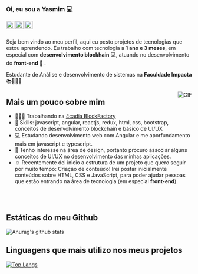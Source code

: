 ### Oi, eu sou a Yasmim 💻

<a href="https://www.linkedin.com/in/yasmim-barbosa/">
  <img align="left" alt="Mehdi's LinkdeIn" width="22px" src="https://cdn.jsdelivr.net/npm/simple-icons@v3/icons/linkedin.svg" />
</a>
<a href="https://www.behance.net/yasmimvieira3">
  <img align="left" alt="Behance" width="22px" src="https://cdn.jsdelivr.net/npm/simple-icons@3.6.1/icons/behance.svg" />
</a>
<a href="https://medium.com/@yasmim_95103">
  <img align="left" alt="Yasmim's medium" width="22px" src="https://cdn.jsdelivr.net/npm/simple-icons@3.6.1/icons/medium.svg" />
</a>

</br>
</br>

Seja bem vindo ao meu perfil, aqui eu posto projetos de tecnologias que estou aprendendo. Eu trabalho com tecnologia a **1 ano e 3 meses**, em especial com **desenvolvimento blockhain** 💻, atuando no desenvolvimento do **front-end**  🚀 . 

Estudante de Análise e desenvolvimento de sistemas na **Faculdade Impacta** 📚👨🏽‍💻

  <img align="right" alt="GIF" src="https://i.pinimg.com/originals/e4/26/70/e426702edf874b181aced1e2fa5c6cde.gif" />
  
## Mais um pouco sobre mim

- 👨🏽‍💻 Trabalhando na  [4cadia BlockFactory](https://www.4cadia.com/)
- 🌱 Skills: javascript, angular, reactjs, redux, html, css, bootstrap, conceitos de desenvolvimento blockchain e básico de UI/UX
- 💻 Estudando desenvolvimento web com Angular e me aporfundamento mais em javascript e typescript.
- 🤔 Tenho interesse na área de design, portanto procuro associar alguns conceitos de UI/UX no desenvolvimento das minhas aplicações.
- ☺️ Recentemente dei inicio a estrutura de um projeto que quero seguir por muito tempo: Criação de conteúdo! Irei postar inicialmente conteúdos sobre HTML, CSS e JavaScript, para poder ajudar pessoas que estão entrando na área de tecnologia (em especial **front-end**).
</br>
</br>

## Estáticas do meu Github

![Anurag's github stats](https://github-readme-stats.vercel.app/api?username=YasmimVieira&show_icons=true&theme=tokyonight)
</br>

## Linguagens que mais utilizo nos meus projetos

[![Top Langs](https://github-readme-stats.vercel.app/api/top-langs/?username=YasmimVieira)](https://github.com/YasmimVieira)
</br>
